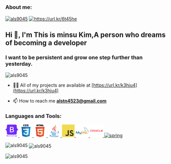 <h3 align="left">About me:</h3>
<p align="left">
<a href="https://fb.com/als9045" target="blank"><img align="center" src="https://raw.githubusercontent.com/rahuldkjain/github-profile-readme-generator/master/src/images/icons/Social/facebook.svg" alt="als9045" height="30" width="40" /></a>
<a href="https://www.youtube.com/c/dev-kim" target="blank"><img align="center" src="https://raw.githubusercontent.com/rahuldkjain/github-profile-readme-generator/master/src/images/icons/Social/youtube.svg" alt="https://url.kr/6t45he" height="30" width="40" /></a>
</p>

<h2 align="left">Hi 👋, I'm This is minsu Kim,A person who dreams of becoming a developer</h2>
<h3 align="left">I want to be persistent and grow one step further than yesterday.</h3>

<p align="left"> <img src="https://komarev.com/ghpvc/?username=als9045&label=Profile%20views&color=0e75b6&style=flat" alt="als9045" /> </p>

- 👨‍💻 All of my projects are available at [https://url.kr/k3hju4](https://url.kr/k3hju4)

- 📫 How to reach me **alstn4523@gmail.com**

<h3 align="left">Languages and Tools:</h3>
<p align="left"> <a href="https://getbootstrap.com" target="_blank" rel="noreferrer"> <img src="https://raw.githubusercontent.com/devicons/devicon/master/icons/bootstrap/bootstrap-plain-wordmark.svg" alt="bootstrap" width="40" height="40"/> </a> <a href="https://www.w3schools.com/css/" target="_blank" rel="noreferrer"> <img src="https://raw.githubusercontent.com/devicons/devicon/master/icons/css3/css3-original-wordmark.svg" alt="css3" width="40" height="40"/> </a> <a href="https://www.w3.org/html/" target="_blank" rel="noreferrer"> <img src="https://raw.githubusercontent.com/devicons/devicon/master/icons/html5/html5-original-wordmark.svg" alt="html5" width="40" height="40"/> </a> <a href="https://www.java.com" target="_blank" rel="noreferrer"> <img src="https://raw.githubusercontent.com/devicons/devicon/master/icons/java/java-original.svg" alt="java" width="40" height="40"/> </a> <a href="https://developer.mozilla.org/en-US/docs/Web/JavaScript" target="_blank" rel="noreferrer"> <img src="https://raw.githubusercontent.com/devicons/devicon/master/icons/javascript/javascript-original.svg" alt="javascript" width="40" height="40"/> </a> <a href="https://www.mysql.com/" target="_blank" rel="noreferrer"> <img src="https://raw.githubusercontent.com/devicons/devicon/master/icons/mysql/mysql-original-wordmark.svg" alt="mysql" width="40" height="40"/> </a> <a href="https://www.oracle.com/" target="_blank" rel="noreferrer"> <img src="https://raw.githubusercontent.com/devicons/devicon/master/icons/oracle/oracle-original.svg" alt="oracle" width="40" height="40"/> </a> <a href="https://spring.io/" target="_blank" rel="noreferrer"> <img src="https://www.vectorlogo.zone/logos/springio/springio-icon.svg" alt="spring" width="40" height="40"/> </a> </p>

<p><img align="left" src="https://github-readme-stats.vercel.app/api/top-langs?username=als9045&show_icons=true&locale=en&layout=compact" alt="als9045" /></p>

<p>&nbsp;<img align="center" src="https://github-readme-stats.vercel.app/api?username=als9045&show_icons=true&locale=en" alt="als9045" /></p>

<p><img align="center" src="https://github-readme-streak-stats.herokuapp.com/?user=als9045&" alt="als9045" /></p>
